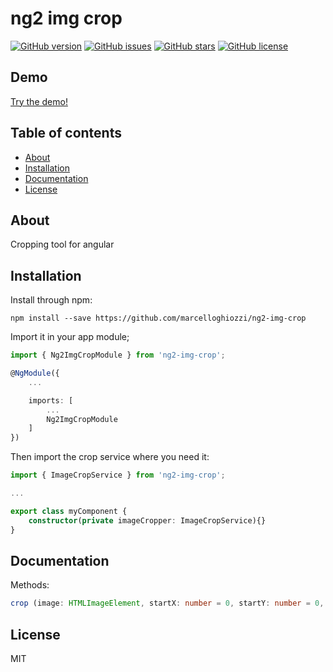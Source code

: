 # ng2 img crop
[![GitHub version](https://badge.fury.io/gh/marcelloghiozzi%2Fng2-img-crop@2x.png)](https://badge.fury.io/gh/marcelloghiozzi%2Fng2-img-crop)
[![GitHub issues](https://img.shields.io/github/issues/MarcelloGhiozzi/ng2-img-crop.svg)](https://github.com/MarcelloGhiozzi/ng2-img-crop/issues)
[![GitHub stars](https://img.shields.io/github/stars/MarcelloGhiozzi/ng2-img-crop.svg)](https://github.com/MarcelloGhiozzi/ng2-img-crop/stargazers)
[![GitHub license](https://img.shields.io/badge/license-MIT-blue.svg)](https://raw.githubusercontent.com/MarcelloGhiozzi/ng2-img-crop/master/LICENSE)

## Demo
[Try the demo!](https://MarcelloGhiozzi.github.io/ng2-img-crop/demo/)

## Table of contents

- [About](#about)
- [Installation](#installation)
- [Documentation](#documentation)
- [License](#licence)

## About

Cropping tool for angular

## Installation

Install through npm:

```
npm install --save https://github.com/marcelloghiozzi/ng2-img-crop

```

Import it in your app module;

```typescript
import { Ng2ImgCropModule } from 'ng2-img-crop';

@NgModule({
	...

	imports: [
		...
		Ng2ImgCropModule
	]
})
```
Then import the crop service where you need it:

```typescript
import { ImageCropService } from 'ng2-img-crop';

...

export class myComponent {
	constructor(private imageCropper: ImageCropService){}
}
```


## Documentation

Methods:

```typescript
crop (image: HTMLImageElement, startX: number = 0, startY: number = 0, clipWidth: number, clipHeight: number): Promise<string>

```




## License

MIT
